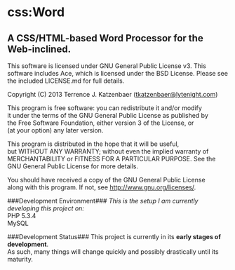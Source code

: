 css:Word
=====================================
A CSS/HTML-based Word Processor for the Web-inclined.
-------------------------------------

This software is licensed under GNU General Public License v3.
This software includes Ace, which is licensed under the BSD License.
Please see the included LICENSE.md for full details.  

Copyright (C) 2013  Terrence J. Katzenbaer (tkatzenbaer@lytenight.com)  

This program is free software: you can redistribute it and/or modify  
it under the terms of the GNU General Public License as published by  
the Free Software Foundation, either version 3 of the License, or  
(at your option) any later version.  

This program is distributed in the hope that it will be useful,  
but WITHOUT ANY WARRANTY; without even the implied warranty of  
MERCHANTABILITY or FITNESS FOR A PARTICULAR PURPOSE.  See the  
GNU General Public License for more details.  

You should have received a copy of the GNU General Public License  
along with this program.  If not, see <http://www.gnu.org/licenses/>. 

###Development Environment###
*This is the setup I am currently developing this project on:*  
PHP 5.3.4  
MySQL  

###Development Status###
This project is currently in its **early stages of development**.  
As such, many things will change quickly and possibly drastically until its maturity.
